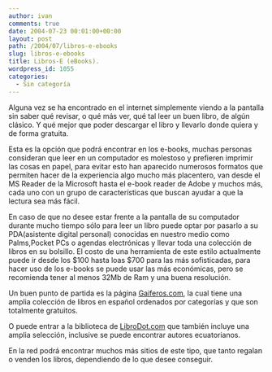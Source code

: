 ```yaml
---
author: ivan
comments: true
date: 2004-07-23 00:01:00+00:00
layout: post
path: /2004/07/libros-e-ebooks
slug: libros-e-ebooks
title: Libros-E (eBooks).
wordpress_id: 1055
categories:
  - Sin categoría
---
```


Alguna vez se ha encontrado en el internet simplemente viendo a la pantalla sin saber qué revisar, o qué más ver, qué tal leer un buen libro, de algún clásico. Y qué mejor que poder descargar el libro y llevarlo donde quiera y de forma gratuita.

Esta es la opción que podrá encontrar en los e-books, muchas personas consideran que leer en un computador es molestoso y prefieren imprimir las cosas en papel, para evitar esto han aparecido numerosos formatos que permiten hacer de la experiencia algo mucho más placentero, van desde el MS Reader de la Microsoft hasta el e-book reader de Adobe y muchos más, cada uno con un grupo de características que buscan ayudar a que la lectura sea más fácil.

En caso de que no desee estar frente a la pantalla de su computador durante mucho tiempo sólo para leer un libro puede optar por pasarlo a su PDA(asistente digital personal) conocidas en nuestro medio como Palms,Pocket PCs o agendas electrónicas y llevar toda una colección de libros en su bolsillo. El costo de una herramienta de este estilo actualmente puede ir desde los $100 hasta loas $700 para las más sofisticadas, para hacer uso de los e-books se puede usar las más económicas, pero se recomienda tener al menos 32Mb de Ram y una buena resolución.

Un buen punto de partida es la página [Gaiferos.com](https://www.gaiferos.com/), la cual tiene una amplia colección de libros en español ordenados por categorías y que son totalmente gratuitos.

O puede entrar a la biblioteca de [LibroDot.com](https://www.librodot.com/) que también incluye una amplia selección, inclusive se puede encontrar autores ecuatorianos.

En la red podrá encontrar muchos más sitios de este tipo, que tanto regalan o venden los libros, dependiendo de lo que desee conseguir.
